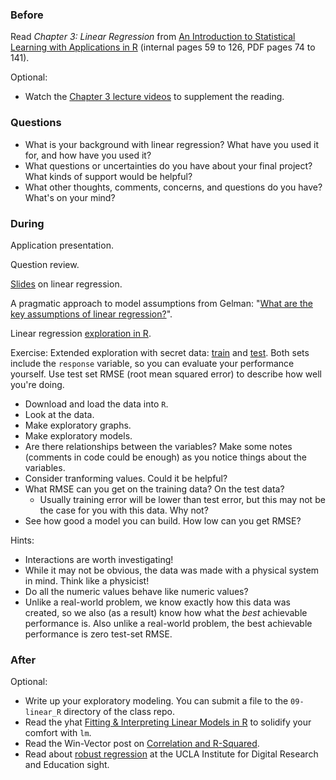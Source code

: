 ### Before

Read _Chapter 3: Linear Regression_ from [An Introduction to Statistical Learning with Applications in R](http://www-bcf.usc.edu/~gareth/ISL/) (internal pages 59 to 126, PDF pages 74 to 141).

Optional:

 * Watch the [Chapter 3 lecture videos](http://www.dataschool.io/15-hours-of-expert-machine-learning-videos/) to supplement the reading.
 

### Questions

 * What is your background with linear regression? What have you used it for, and how have you used it?
 * What questions or uncertainties do you have about your final project? What kinds of support would be helpful?
 * What other thoughts, comments, concerns, and questions do you have? What's on your mind?


### During

Application presentation.

Question review.

[Slides](slides.pdf) on linear regression.

A pragmatic approach to model assumptions from Gelman: "[What are the key assumptions of linear regression?](http://andrewgelman.com/2013/08/04/19470/)".

Linear regression [exploration in R](lm.Rmd).

Exercise: Extended exploration with secret data: [train](train.csv) and [test](test.csv). Both sets include the `response` variable, so you can evaluate your performance yourself. Use test set RMSE (root mean squared error) to describe how well you're doing.

 * Download and load the data into `R`.
 * Look at the data.
 * Make exploratory graphs.
 * Make exploratory models.
 * Are there relationships between the variables? Make some notes (comments in code could be enough) as you notice things about the variables.
 * Consider tranforming values. Could it be helpful?
 * What RMSE can you get on the training data? On the test data?
     * Usually training error will be lower than test error, but this may not be the case for you with this data. Why not?
 * See how good a model you can build. How low can you get RMSE?

Hints:

 * Interactions are worth investigating!
 * While it may not be obvious, the data was made with a physical system in mind. Think like a physicist!
 * Do all the numeric values behave like numeric values?
 * Unlike a real-world problem, we know exactly how this data was created, so we also (as a result) know how what the *best* achievable performance is. Also unlike a real-world problem, the best achievable performance is zero test-set RMSE.


### After

Optional:

 * Write up your exploratory modeling. You can submit a file to the `09-linear_R` directory of the class repo.
 * Read the yhat [Fitting & Interpreting Linear Models in R](http://blog.yhathq.com/posts/r-lm-summary.html) to solidify your comfort with `lm`.
 * Read the Win-Vector post on [Correlation and R-Squared](http://www.win-vector.com/blog/2011/11/correlation-and-r-squared/).
 * Read about [robust regression](http://www.ats.ucla.edu/stat/r/dae/rreg.htm) at the UCLA Institute for Digital Research and Education sight.
